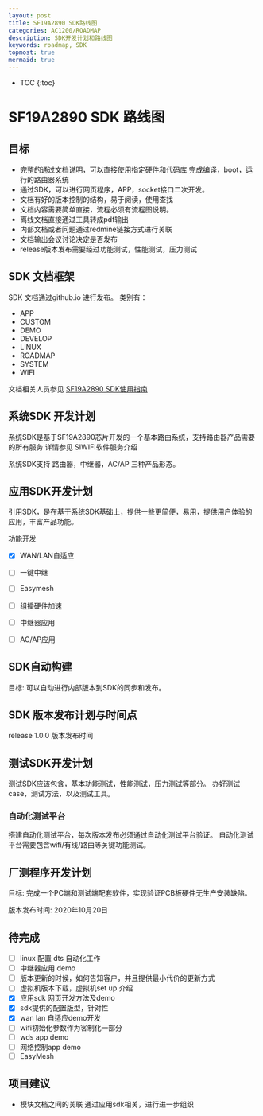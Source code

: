 ```yaml
---
layout: post
title: SF19A2890 SDK路线图
categories: AC1200/ROADMAP
description: SDK开发计划和路线图
keywords: roadmap, SDK
topmost: true
mermaid: true
---
```


* TOC
{:toc}


# SF19A2890 SDK 路线图

## 目标

- 完整的通过文档说明，可以直接使用指定硬件和代码库 完成编译，boot，运行的路由器系统
- 通过SDK，可以进行网页程序，APP，socket接口二次开发。
- 文档有好的版本控制的结构，易于阅读，使用查找
- 文档内容需要简单直接，流程必须有流程图说明。
- 离线文档直接通过工具转成pdf输出
- 内部文档或者问题通过redmine链接方式进行关联
- 文档输出会议讨论决定是否发布
- release版本发布需要经过功能测试，性能测试，压力测试

## SDK 文档框架

SDK 文档通过github.io 进行发布。
类别有：
- APP
- CUSTOM
- DEMO
- DEVELOP
- LINUX
- ROADMAP
- SYSTEM
- WIFI

文档相关人员参见 [SF19A2890 SDK使用指南](https://bingchunjin.github.io/jbctest.github.io//2020/07/22/A28_SDK_guide/)

## 系统SDK 开发计划

系统SDK是基于SF19A2890芯片开发的一个基本路由系统，支持路由器产品需要的所有服务
详情参见 SIWIFI软件服务介绍

系统SDK支持 路由器，中继器，AC/AP 三种产品形态。

## 应用SDK开发计划

引用SDK，是在基于系统SDK基础上，提供一些更简便，易用，提供用户体验的应用，丰富产品功能。

功能开发
- [x]  WAN/LAN自适应
- [ ]  一键中继
- [ ]  Easymesh
- [ ]  组播硬件加速
- [ ]  中继器应用
- [ ]  AC/AP应用


## SDK自动构建

目标: 可以自动进行内部版本到SDK的同步和发布。


## SDK 版本发布计划与时间点

release 1.0.0 版本发布时间


## 测试SDK开发计划

测试SDK应该包含，基本功能测试，性能测试，压力测试等部分。
办好测试case，测试方法，以及测试工具。

### 自动化测试平台

搭建自动化测试平台，每次版本发布必须通过自动化测试平台验证。
自动化测试平台需要包含wifi/有线/路由等关键功能测试。

## 厂测程序开发计划

目标: 完成一个PC端和测试端配套软件，实现验证PCB板硬件无生产安装缺陷。

版本发布时间: 2020年10月20日


## 待完成

- [ ] linux 配置 dts 自动化工作
- [ ] 中继器应用 demo
- [ ] 版本更新的时候，如何告知客户，并且提供最小代价的更新方式
- [ ] 虚拟机版本下载，虚拟机set up 介绍
- [X] 应用sdk 网页开发方法及demo
- [X] sdk提供的配置版型，针对性
- [X] wan lan 自适应demo开发
- [ ] wifi初始化参数作为客制化一部分
- [ ] wds app demo
- [ ] 网络控制app demo
- [ ] EasyMesh

## 项目建议

- 模块文档之间的关联 通过应用sdk相关，进行进一步组织
